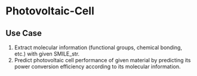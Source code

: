# Photovoltaic-Cell

## Use Case
1. Extract molecular information (functional groups, chemical bonding, etc.) with given SMILE_str.
2. Predict photovoltaic cell performance of given material by predicting its power conversion efficiency according to its molecular information.